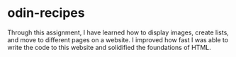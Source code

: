 # odin-recipes

Through this assignment, I have learned how to display images, create lists, and move to different pages on a website.
I improved how fast I was able to write the code to this website and solidified the foundations of HTML.
